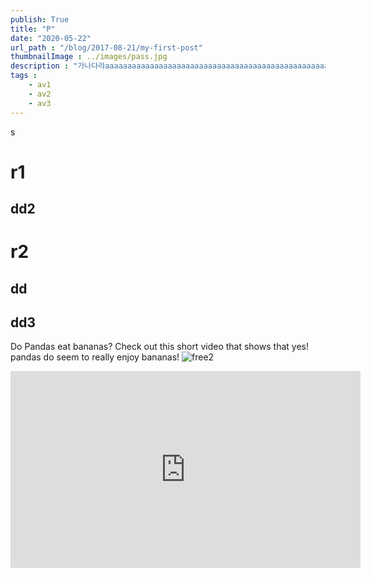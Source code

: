 ```yaml
---
publish: True
title: "P"
date: "2020-05-22"
url_path : "/blog/2017-08-21/my-first-post"
thumbnailImage : ../images/pass.jpg
description : "가나다라aaaaaaaaaaaaaaaaaaaaaaaaaaaaaaaaaaaaaaaaaaaaaaaaaaaaaaa"
tags : 
    - av1
    - av2
    - av3
---
```

s
# r1
## dd2
# r2
## dd
## dd3
Do Pandas eat bananas? Check out this short video that shows that yes! pandas do
seem to really enjoy bananas!
![free2](https://images.unsplash.com/photo-1589879627448-692ae2936d39?ixlib=rb-1.2.1&ixid=eyJhcHBfaWQiOjEyMDd9&auto=format&fit=crop&w=1050&q=80)
<iframe width="560" height="315" src="https://www.youtube.com/embed/4SZl1r2O_bY" frameborder="0" allowfullscreen></iframe>